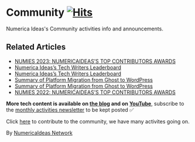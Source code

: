 # Community&nbsp;[![Hits](https://hits.seeyoufarm.com/api/count/incr/badge.svg?url=https%3A%2F%2Fgithub.com%2Fnumerica-ideas%2Fcommunity%2Ftree%2Fmaster%2Fcommunity&count_bg=%2379C83D&title_bg=%23555555&icon=&icon_color=%23E7E7E7&title=hits&edge_flat=false)](https://numericaideas.com/blog/category/community)

Numerica Ideas's Community activities info and announcements.

## Related Articles
<!-- TAG-POSTS-LIST:START -->
- [NUMIES 2023: NUMERICAIDEAS’S TOP CONTRIBUTORS AWARDS](https://numericaideas.com/blog/numies-2023/)
- [Numerica Ideas’s Tech Writers Leaderboard](https://numericaideas.com/blog/tech-writers-leaderboard/)
- [Numerica Ideas’s Tech Writers Leaderboard](https://numericaideas.com/blog/tech-writers-leaderboard/)
- [Summary of Platform Migration from Ghost to WordPress](https://numericaideas.com/blog/platform-migration-from-ghost-to-wordpress/)
- [Summary of Platform Migration from Ghost to WordPress](https://numericaideas.com/blog/platform-migration-from-ghost-to-wordpress/)
- [NUMIES 2022: NUMERICAIDEAS’S TOP CONTRIBUTORS AWARDS](https://numericaideas.com/blog/numies-2022/)
<!-- TAG-POSTS-LIST:END -->

**More tech content is available on [the blog](https://numericaideas.com/blog/) and on [YouTube](https://www.youtube.com/@numericaideas/channels?sub_confirmation=1)**, subscribe to the [monthly activities newsletter](https://numericaideas.com/news/) to be kept posted ✅

Click [here](https://numericaideas.com/#activities) to contribute to the community, we have many activites going on.

By [NumericaIdeas Network](https://numericaideas.com)
